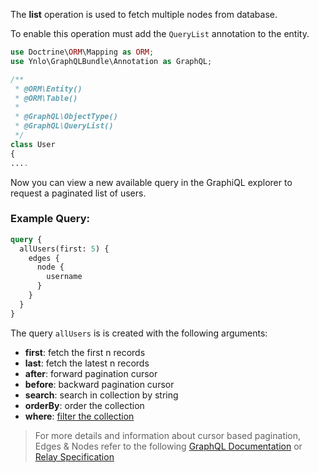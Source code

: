 The **list** operation is used to fetch multiple nodes from database.

To enable this operation must add the `QueryList` annotation to the entity.

````php
use Doctrine\ORM\Mapping as ORM;
use Ynlo\GraphQLBundle\Annotation as GraphQL;

/**
 * @ORM\Entity()
 * @ORM\Table()
 *
 * @GraphQL\ObjectType()
 * @GraphQL\QueryList()
 */
class User
{
....
````
Now you can view a new available query in the GraphiQL explorer to request a paginated list of users.

### Example Query:
````graphql
query {
  allUsers(first: 5) {
    edges {
      node {
        username
      }
    }
  }
}
````

The query `allUsers` is is created with the following arguments:

- **first**: fetch the first n records
- **last**: fetch the latest n records
- **after**: forward pagination cursor
- **before**: backward pagination cursor
- **search**: search in collection by string
- **orderBy**: order the collection
- **where**: [filter the collection](./02_Filters.md)

> For more details and information about cursor based pagination,
Edges & Nodes refer to the following [GraphQL Documentation](http://graphql.org/learn/pagination/#pagination-and-edges)
or [Relay Specification](https://facebook.github.io/relay/graphql/connections.htm)